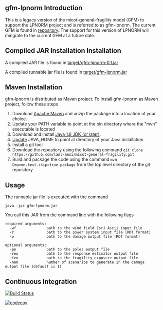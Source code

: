 ## gfm-lpnorm Introduction

This is a legacy version of the micot-general-fragility model (GFM) to support the LPNORM project and is referred to as gfm-lpnorm. The current GFM is found in [repository](https://github.com/lanl-ansi/generalized-fragility-model). The support for this version of LPNORM will mingrate to the current GFM at a future date.

## Compiled JAR Installation Installation

A compiled JAR file is found in [target/gfm-lpnorm-0.1.jar](https://github.com/lanl-ansi/micot-general-fragility/blob/master/target/gfm-lpnorm-0.1.jar)

A compiled runnable jar file is found in [target/gfm-lpnorm.jar](https://github.com/lanl-ansi/micot-general-fragility/blob/master/target/gfm-lpnorm.jar)

## Maven Installation

gfm-lpnorm is distributed as Maven project. To install gfm-lpnorm as Maven project, follow these steps

1. Download [Apache Maven](https://maven.apache.org/download.cgi) and unzip the package into a location of your choice.
2. Update your PATH variable to point at the bin directory where the "mvn" executable is located
3. Download and install [Java 1.8 JDK (or later)](http://www.oracle.com/technetwork/java/javase/downloads/index-jsp-138363.html).
4. [Update](https://docs.oracle.com/cd/E19182-01/820-7851/inst_cli_jdk_javahome_t/) JAVA_HOME to point at directory of your Java installation.
5. Install a git tool
6. Download the repository using the following command ```git clone https://github.com/lanl-ansi/micot-general-fragility.git```
7. Build and package the code using the command ```mvn -Dmaven.test.skip=true package``` from the top level directory of the git repository

## Usage

The runnable jar file is executed with the command

```code
java -jar gfm-lpnorm.jar
```
You call this JAR from the command line with the following flags
 
```code
required arguments:
  -wf              path to the wind field Esri Ascii input file
  -r               path to the power system input file (RDT format)
  -o               path to the damage output file (RDT format)

optional arguments:
  -po              path to the poles output file
  -reo             path to the response estimator output file
  -feo             path to the fragility exposure output file
  -num             number of scenarios to generate in the damage output file (default is 1)
```

## Continuous Integration

[![Build Status](https://travis-ci.org/lanl-ansi/micot-general-fragility.svg?branch=master)](https://travis-ci.org/lanl-ansi/micot-general-fragility)

[![codecov](https://codecov.io/gh/lanl-ansi/micot-general-fragility/branch/master/graph/badge.svg)](https://codecov.io/gh/lanl-ansi/micot-general-fragility)
